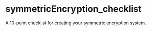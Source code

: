 # symmetricEncryption_checklist
A 10-point checklist for creating your symmetric encryption system.
